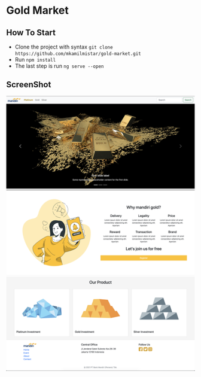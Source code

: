 # Gold Market
## How To Start
- Clone the project with syntax 
`git clone https://github.com/mkamilmistar/gold-market.git`
- Run 
`npm install`
- The last step is run 
`ng serve --open`

## ScreenShot

<p align="center">
    <img src ="documentation/home/1.png" width="600px">
    <img src ="documentation/home/2.png" width="600px">
    <img src ="documentation/home/3.png" width="600px">
</p>